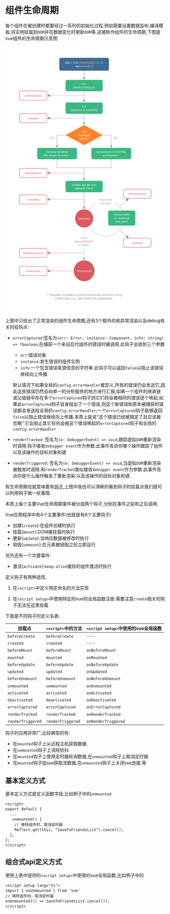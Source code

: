 # 组件生命周期

每个组件在被创建时都要经过一系列的初始化过程.例如需要设置数据监听,编译模板,将实例挂载到`DOM`并在数据变化时更新`DOM`等.这被称作组件的生命周期,下图是vue组件的生命周期示意图

![生命周期](./source/lifecycle.svg)

上图中只给出了正常渲染的组件生命周期,还有3个额外的和异常渲染以及debug有关的挂钩点:

+ `errorCaptured`:签名为`(err: Error, instance: Component, info: string) => ?boolean`,在捕获一个来自后代组件的错误时被调用.此钩子会收到三个参数
    + `err`:错误对象
    + `instance`:发生错误的组件实例
    + `info`:一个包含错误来源信息的字符串
    此钩子可以返回`false`以阻止该错误继续向上传播.

    默认情况下如果全局的`config.errorHandler`被定义,所有的错误仍会发送它,因此这些错误仍然会向单一的分析服务的地方进行汇报;如果一个组件的继承链或父级链中存在多个`errorCaptured`钩子则它们将会被相同的错误逐个唤起;如果此`errorCaptured`钩子自身抛出了一个错误,则这个新错误和原本被捕获的错误都会发送给全局的`config.errorHandler`;一个`errorCaptured`钩子能够返回`false`以阻止错误继续向上传播,本质上是说"这个错误已经被搞定了且应该被忽略".它会阻止其它任何会被这个错误唤起的`errorCaptured`钩子和全局的`config.errorHandler`

+ `renderTracked`: 签名为`(e: DebuggerEvent) => void`,跟踪虚拟`DOM`重新渲染时调用.钩子接收`debugger event`作为参数.此事件告诉你哪个操作跟踪了组件以及该操作的目标对象和键
+ `renderTriggered`: 签名为`(e: DebuggerEvent) => void`,当虚拟`DOM`重新渲染被触发时调用.和`renderTracked`类似接收`debugger event`作为参数.此事件告诉你是什么操作触发了重新渲染.以及该操作的目标对象和键.

有生命周期也就意味着有[钩子](https://v3.cn.vuejs.org/api/options-lifecycle-hooks.html#%E7%94%9F%E5%91%BD%E5%91%A8%E6%9C%9F%E9%92%A9%E5%AD%90),上图中我也可以清晰的看到钩子的挂载点我们就可以利用钩子做一些事情.

本质上每个主要Vue生命周期事件被分成两个钩子,分别在事件之前和之后调用.

Vue应用程序中有4个主要事件(也就是有8个主要钩子)

+ 创建(`create`):在组件创建时执行
+ 挂载(`mount`):DOM被挂载时执行
+ 更新(`update`):当响应数据被修改时执行
+ 销毁(`unmount`):在元素被销毁之前立即运行

另外还有一个次要事件:

+ 激活(`activate`):`keep-alive`缓存的组件激活时执行

定义钩子有两种途径,

1. 在`<script>`中定义特定命名的方法实现

2. 在`<script setup>`中使用特定的vue的全局函数注册.需要注意`create`相关的钩子无法在这里挂载

下面是不同钩子的定义名表:

| 挂载点            | `<script>`中的方法 | `<script setup>`中使用的vue全局函数 |
| ----------------- | ------------------ | ----------------------------------- |
| `beforeCreate`    | `beforeCreate`     | ---                                 |
| `created`         | `created`          | ---                                 |
| `beforeMount`     | `beforeMount`      | `onBeforeMount`                     |
| `mounted`         | `mounted`          | `onMounted`                         |
| `beforeUpdate`    | `beforeUpdate`     | `onBeforeUpdate`                    |
| `updated`         | `updated`          | `onUpdated`                         |
| `beforeUnmount`   | `beforeUnmount`    | `onBeforeUnmount`                   |
| `unmounted`       | `unmounted`        | `onUnmounted`                       |
| `activated`       | `activated`        | `onActivated`                       |
| `deactivated`     | `deactivated`      | `onDeactivated`                     |
| `errorCaptured`   | `errorCaptured`    | `onErrorCaptured`                   |
| `renderTracked`   | `renderTracked`    | `onRenderTracked`                   |
| `renderTriggered` | `renderTriggered`  | `onRenderTriggered`                 |

钩子的应用非常广,比较典型的有:

+ 在`mounted`钩子上从远程主机获取数据.
+ 在`unmounted`钩子上消除防抖
+ 在`mounted`钩子上使用定时器轮询数据,在`unmounted`钩子上取消定时器
+ 在`mounted`钩子挂sse获取流数据,在`unmounted`钩子上关闭sse连接,等

## 基本定义方式

基本定义方式是定义函数字段,比如例子中的`unmounted`

```vue
<script>
export default {
  ...
   unmounted() {
    // 移除组件时，取消定时器
    Reflect.get(this, "SaveToFriendsList").cancel();
  },
};
</script>
```

## 组合式api定义方式

使用上表中提供的`<script setup>`中使用的vue全局函数,比如例子中的

```vue
<script setup lang="ts">
import { onUnmounted } from 'vue'
// 移除组件时，取消定时器
onUnmounted(() => SaveToFriendsList.cancel());
</script>
```
